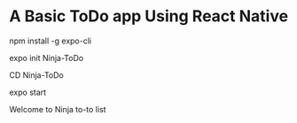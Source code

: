<h1> A Basic ToDo app Using React Native</h1>
<p> npm install -g expo-cli</p>
<p> expo init Ninja-ToDo</p>
<p> CD Ninja-ToDo </p>
<p> expo start</p>
<p> Welcome to Ninja to-to list</p>
<p> </p>
<p> </p>
<p> </p>
<p> </p>
<p> </p>
<p> </p>
<p> </p>
